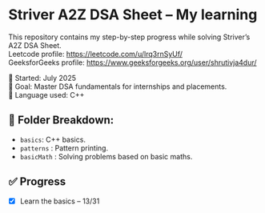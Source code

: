 # Striver A2Z DSA Sheet – My learning

This repository contains my step-by-step progress while solving Striver’s A2Z DSA Sheet.
<br>
Leetcode profile: https://leetcode.com/u/lrq3rnSyUf/
<br>
GeeksforGeeks profile: https://www.geeksforgeeks.org/user/shrutivja4dur/


📅 Started: July 2025  
🎯 Goal: Master DSA fundamentals for internships and placements. <br>
🧠 Language used: C++ 

## 📂 Folder Breakdown:
- `basics`: C++ basics.
- `patterns` : Pattern printing.
- `basicMath` : Solving problems based on basic maths.

## ✅ Progress
- [x] Learn the basics – 13/31

